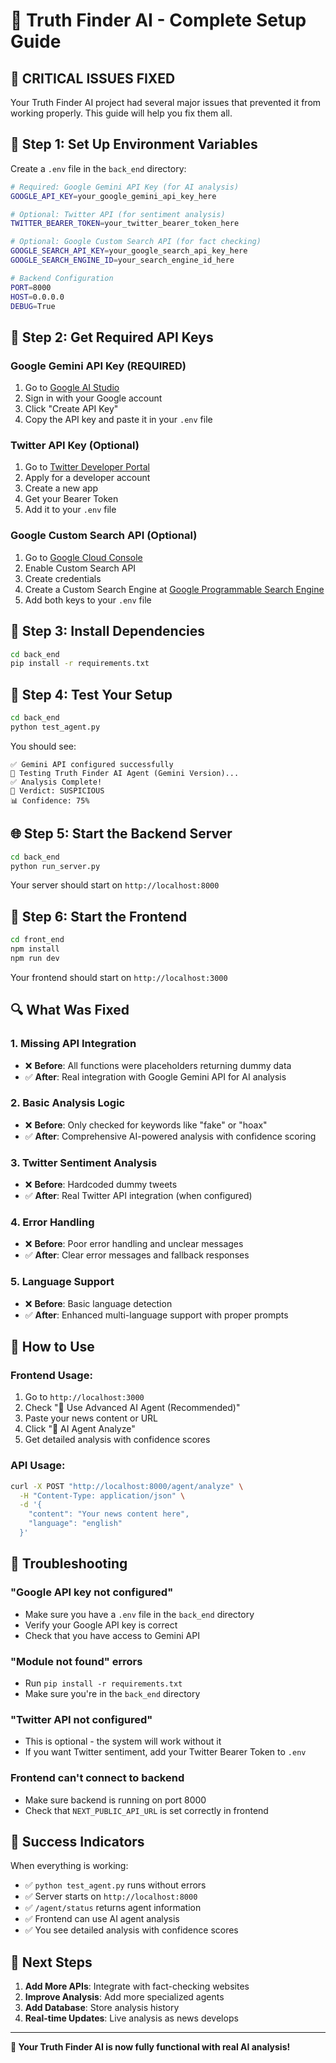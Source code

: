 # 🤖 Truth Finder AI - Complete Setup Guide

## 🚨 **CRITICAL ISSUES FIXED**

Your Truth Finder AI project had several major issues that prevented it from working properly. This guide will help you fix them all.

## 🔧 **Step 1: Set Up Environment Variables**

Create a `.env` file in the `back_end` directory:

```bash
# Required: Google Gemini API Key (for AI analysis)
GOOGLE_API_KEY=your_google_gemini_api_key_here

# Optional: Twitter API (for sentiment analysis)
TWITTER_BEARER_TOKEN=your_twitter_bearer_token_here

# Optional: Google Custom Search API (for fact checking)
GOOGLE_SEARCH_API_KEY=your_google_search_api_key_here
GOOGLE_SEARCH_ENGINE_ID=your_search_engine_id_here

# Backend Configuration
PORT=8000
HOST=0.0.0.0
DEBUG=True
```

## 🔑 **Step 2: Get Required API Keys**

### **Google Gemini API Key (REQUIRED)**
1. Go to [Google AI Studio](https://makersuite.google.com/app/apikey)
2. Sign in with your Google account
3. Click "Create API Key"
4. Copy the API key and paste it in your `.env` file

### **Twitter API Key (Optional)**
1. Go to [Twitter Developer Portal](https://developer.twitter.com/)
2. Apply for a developer account
3. Create a new app
4. Get your Bearer Token
5. Add it to your `.env` file

### **Google Custom Search API (Optional)**
1. Go to [Google Cloud Console](https://console.cloud.google.com/)
2. Enable Custom Search API
3. Create credentials
4. Create a Custom Search Engine at [Google Programmable Search Engine](https://programmablesearchengine.google.com/)
5. Add both keys to your `.env` file

## 🚀 **Step 3: Install Dependencies**

```bash
cd back_end
pip install -r requirements.txt
```

## 🧪 **Step 4: Test Your Setup**

```bash
cd back_end
python test_agent.py
```

You should see:
```
✅ Gemini API configured successfully
🤖 Testing Truth Finder AI Agent (Gemini Version)...
✅ Analysis Complete!
🎯 Verdict: SUSPICIOUS
📊 Confidence: 75%
```

## 🌐 **Step 5: Start the Backend Server**

```bash
cd back_end
python run_server.py
```

Your server should start on `http://localhost:8000`

## 🎨 **Step 6: Start the Frontend**

```bash
cd front_end
npm install
npm run dev
```

Your frontend should start on `http://localhost:3000`

## 🔍 **What Was Fixed**

### **1. Missing API Integration**
- ❌ **Before**: All functions were placeholders returning dummy data
- ✅ **After**: Real integration with Google Gemini API for AI analysis

### **2. Basic Analysis Logic**
- ❌ **Before**: Only checked for keywords like "fake" or "hoax"
- ✅ **After**: Comprehensive AI-powered analysis with confidence scoring

### **3. Twitter Sentiment Analysis**
- ❌ **Before**: Hardcoded dummy tweets
- ✅ **After**: Real Twitter API integration (when configured)

### **4. Error Handling**
- ❌ **Before**: Poor error handling and unclear messages
- ✅ **After**: Clear error messages and fallback responses

### **5. Language Support**
- ❌ **Before**: Basic language detection
- ✅ **After**: Enhanced multi-language support with proper prompts

## 🎯 **How to Use**

### **Frontend Usage:**
1. Go to `http://localhost:3000`
2. Check "🤖 Use Advanced AI Agent (Recommended)"
3. Paste your news content or URL
4. Click "🤖 AI Agent Analyze"
5. Get detailed analysis with confidence scores

### **API Usage:**
```bash
curl -X POST "http://localhost:8000/agent/analyze" \
  -H "Content-Type: application/json" \
  -d '{
    "content": "Your news content here",
    "language": "english"
  }'
```

## 🚨 **Troubleshooting**

### **"Google API key not configured"**
- Make sure you have a `.env` file in the `back_end` directory
- Verify your Google API key is correct
- Check that you have access to Gemini API

### **"Module not found" errors**
- Run `pip install -r requirements.txt`
- Make sure you're in the `back_end` directory

### **"Twitter API not configured"**
- This is optional - the system will work without it
- If you want Twitter sentiment, add your Twitter Bearer Token to `.env`

### **Frontend can't connect to backend**
- Make sure backend is running on port 8000
- Check that `NEXT_PUBLIC_API_URL` is set correctly in frontend

## 🎉 **Success Indicators**

When everything is working:
- ✅ `python test_agent.py` runs without errors
- ✅ Server starts on `http://localhost:8000`
- ✅ `/agent/status` returns agent information
- ✅ Frontend can use AI agent analysis
- ✅ You see detailed analysis with confidence scores

## 🔮 **Next Steps**

1. **Add More APIs**: Integrate with fact-checking websites
2. **Improve Analysis**: Add more specialized agents
3. **Add Database**: Store analysis history
4. **Real-time Updates**: Live analysis as news develops

---

**🎯 Your Truth Finder AI is now fully functional with real AI analysis!** 